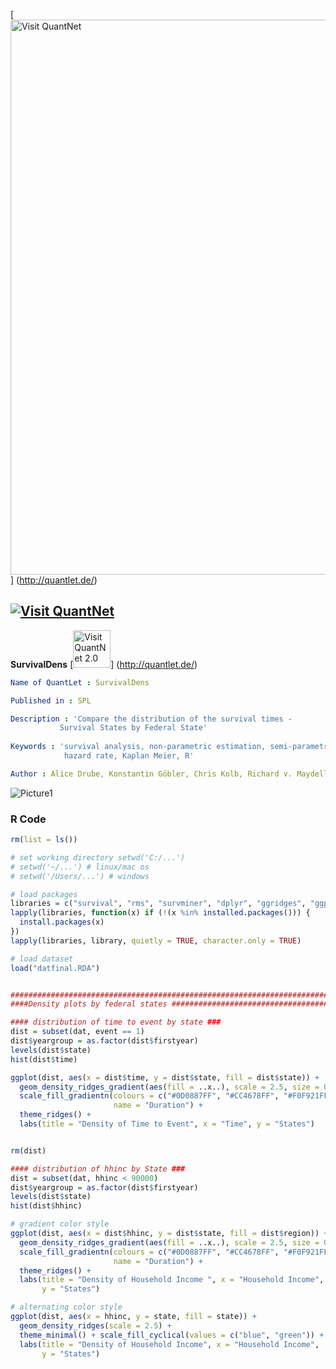 [<img src="https://github.com/QuantLet/Styleguide-and-FAQ/blob/master/pictures/banner.png" width="888" alt="Visit QuantNet">]
(http://quantlet.de/)

## [<img src="https://github.com/QuantLet/Styleguide-and-FAQ/blob/master/pictures/qloqo.png" alt="Visit QuantNet">](http://quantlet.de/) 
**SurvivalDens** [<img src="https://github.com/QuantLet/Styleguide-and-FAQ/blob/master/pictures/QN2.png" width="60" alt="Visit QuantNet 2.0">]
(http://quantlet.de/)

```YAML
Name of QuantLet : SurvivalDens

Published in : SPL

Description : 'Compare the distribution of the survival times - 
	       Survival States by Federal State'     
              
Keywords : 'survival analysis, non-parametric estimation, semi-parametric estimation, 
            hazard rate, Kaplan Meier, R'

Author : Alice Drube, Konstantin Göbler, Chris Kolb, Richard v. Maydell
```
![Picture1](SurvivalDens.png)

### R Code 
```R
rm(list = ls())

# set working directory setwd('C:/...') 
# setwd('~/...') # linux/mac os
# setwd('/Users/...') # windows

# load packages
libraries = c("survival", "rms", "survminer", "dplyr", "ggridges", "ggplot2")
lapply(libraries, function(x) if (!(x %in% installed.packages())) {
  install.packages(x)
})
lapply(libraries, library, quietly = TRUE, character.only = TRUE)

# load dataset
load("datfinal.RDA")


###############################################################################
####Density plots by federal states ###########################################

#### distribution of time to event by state ###
dist = subset(dat, event == 1)
dist$yeargroup = as.factor(dist$firstyear)
levels(dist$state)
hist(dist$time)

ggplot(dist, aes(x = dist$time, y = dist$state, fill = dist$state)) + 
  geom_density_ridges_gradient(aes(fill = ..x..), scale = 2.5, size = 0.3) +
  scale_fill_gradientn(colours = c("#0D0887FF", "#CC4678FF", "#F0F921FF"), 
                       name = "Duration") + 
  theme_ridges() + 
  labs(title = "Density of Time to Event", x = "Time", y = "States")


rm(dist)

#### distribution of hhinc by State ###
dist = subset(dat, hhinc < 90000)
dist$yeargroup = as.factor(dist$firstyear)
levels(dist$state)
hist(dist$hhinc)

# gradient color style
ggplot(dist, aes(x = dist$hhinc, y = dist$state, fill = dist$region)) + 
  geom_density_ridges_gradient(aes(fill = ..x..), scale = 2.5, size = 0.3) + 
  scale_fill_gradientn(colours = c("#0D0887FF", "#CC4678FF", "#F0F921FF"), 
                       name = "Duration") + 
  theme_ridges() + 
  labs(title = "Density of Household Income ", x = "Household Income", 
       y = "States")

# alternating color style
ggplot(dist, aes(x = hhinc, y = state, fill = state)) + 
  geom_density_ridges(scale = 2.5) + 
  theme_minimal() + scale_fill_cyclical(values = c("blue", "green")) + 
  labs(title = "Density of Household Income", x = "Household Income", 
       y = "States")
```
